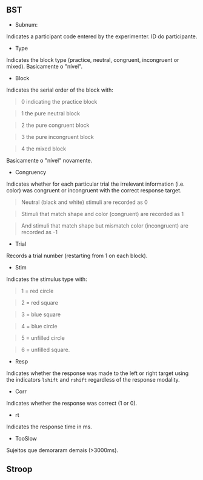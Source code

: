 ## BST

-   Subnum:

Indicates a participant code entered by the experimenter.
ID do participante.

-   Type

Indicates the block type (practice, neutral, congruent, incongruent or mixed).
Basicamente o "nível".

-   Block

Indicates the serial order of the block with:

> 0 indicating the practice block

> 1 the pure neutral block

> 2 the pure congruent block

> 3 the pure incongruent block

> 4 the mixed block

Basicamente o "nível" novamente.

-   Congruency

Indicates whether for each particular trial the irrelevant information (i.e. color) was congruent or incongruent with the correct response target.

> Neutral (black and white) stimuli are recorded as 0

> Stimuli that match shape and color (congruent) are recorded as 1

> And stimuli that match shape but mismatch color (incongruent) are recorded as -1

-   Trial

Records a trial number (restarting from 1 on each block).

-   Stim

Indicates the stimulus type with:

> 1 = red circle

> 2 = red square

> 3 = blue square

> 4 = blue circle

> 5 = unfilled circle

> 6 = unfilled square.

-   Resp

Indicates whether the response was made to the left or right target using the indicators `lshift` and `rshift` regardless of the response modality.

-   Corr

Indicates whether the response was correct (1 or 0).

-   rt

Indicates the response time in ms.

-   TooSlow

Sujeitos que demoraram demais (>3000ms).


## Stroop